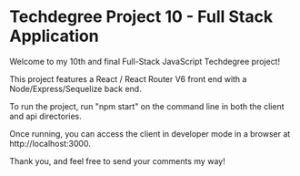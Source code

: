 # Techdegree Project 10 - Full Stack Application

Welcome to my 10th and final Full-Stack JavaScript Techdegree project!

This project features a React / React Router V6 front end with a Node/Express/Sequelize back end.

To run the project, run "npm start" on the command line in both the client and api directories.

Once running, you can access the client in developer mode in a browser at http://localhost:3000.

Thank you, and feel free to send your comments my way!
